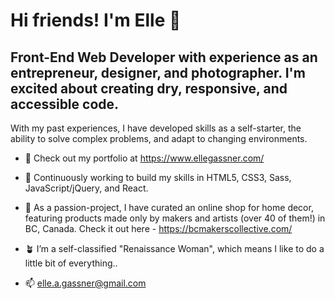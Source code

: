 # Hi friends! I'm Elle 🐳

## Front-End Web Developer with experience as an entrepreneur, designer, and photographer. I'm excited about creating dry, responsive, and accessible code. 

With my past experiences, I have developed skills as a self-starter, the ability to solve complex problems, and adapt to changing environments.

+ :eyes: Check out my portfolio at https://www.ellegassner.com/ 

+ 🏫 Continuously working to build my skills in HTML5, CSS3, Sass, JavaScript/jQuery, and React.

+ 🛒 As a passion-project, I have curated an online shop for home decor, featuring products made only by makers and artists (over 40 of them!) in BC, Canada. Check it out here - https://bcmakerscollective.com/

+ 🪴 I’m a self-classified "Renaissance Woman", which means I like to do a little bit of everything.. 

+ 📫 elle.a.gassner@gmail.com
<!---
ellegassner/ellegassner is a ✨ special ✨ repository because its `README.md` (this file) appears on your GitHub profile.
You can click the Preview link to take a look at your changes.
--->
